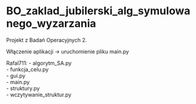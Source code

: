# BO_zaklad_jubilerski_alg_symulowanego_wyzarzania

Projekt z Badań Operacyjnych 2.

Włączenie aplikacji -> uruchomienie pliku main.py

Rafal711:
	- algorytm_SA.py  
	- funkcja_celu.py  
	- gui.py  
	- main.py  
	- struktury.py  
	- wczytywanie_struktur.py  

